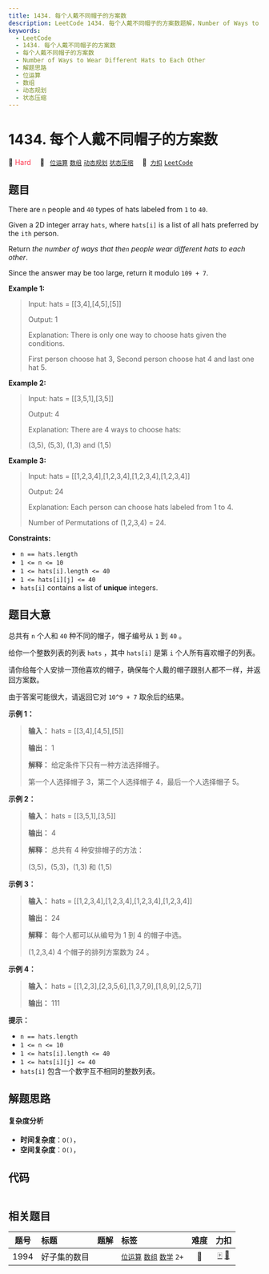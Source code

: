 ```yaml
---
title: 1434. 每个人戴不同帽子的方案数
description: LeetCode 1434. 每个人戴不同帽子的方案数题解，Number of Ways to Wear Different Hats to Each Other，包含解题思路、复杂度分析以及完整的 JavaScript 代码实现。
keywords:
  - LeetCode
  - 1434. 每个人戴不同帽子的方案数
  - 每个人戴不同帽子的方案数
  - Number of Ways to Wear Different Hats to Each Other
  - 解题思路
  - 位运算
  - 数组
  - 动态规划
  - 状态压缩
---
```


# 1434. 每个人戴不同帽子的方案数

🔴 <font color=#ff334b>Hard</font>&emsp; 🔖&ensp; [`位运算`](/tag/bit-manipulation.md) [`数组`](/tag/array.md) [`动态规划`](/tag/dynamic-programming.md) [`状态压缩`](/tag/bitmask.md)&emsp; 🔗&ensp;[`力扣`](https://leetcode.cn/problems/number-of-ways-to-wear-different-hats-to-each-other) [`LeetCode`](https://leetcode.com/problems/number-of-ways-to-wear-different-hats-to-each-other)

## 题目

There are `n` people and `40` types of hats labeled from `1` to `40`.

Given a 2D integer array `hats`, where `hats[i]` is a list of all hats
preferred by the `ith` person.

Return _the number of ways that the`n` people wear different hats to each
other_.

Since the answer may be too large, return it modulo `109 + 7`.



**Example 1:**

> Input: hats = [[3,4],[4,5],[5]]
> 
> Output: 1
> 
> Explanation: There is only one way to choose hats given the conditions. 
> 
> First person choose hat 3, Second person choose hat 4 and last one hat 5.

**Example 2:**

> Input: hats = [[3,5,1],[3,5]]
> 
> Output: 4
> 
> Explanation: There are 4 ways to choose hats:
> 
> (3,5), (5,3), (1,3) and (1,5)

**Example 3:**

> Input: hats = [[1,2,3,4],[1,2,3,4],[1,2,3,4],[1,2,3,4]]
> 
> Output: 24
> 
> Explanation: Each person can choose hats labeled from 1 to 4.
> 
> Number of Permutations of (1,2,3,4) = 24.

**Constraints:**

  * `n == hats.length`
  * `1 <= n <= 10`
  * `1 <= hats[i].length <= 40`
  * `1 <= hats[i][j] <= 40`
  * `hats[i]` contains a list of **unique** integers.


## 题目大意

总共有 `n` 个人和 `40` 种不同的帽子，帽子编号从 `1` 到 `40` 。

给你一个整数列表的列表 `hats` ，其中 `hats[i]` 是第 `i` 个人所有喜欢帽子的列表。

请你给每个人安排一顶他喜欢的帽子，确保每个人戴的帽子跟别人都不一样，并返回方案数。

由于答案可能很大，请返回它对 `10^9 + 7` 取余后的结果。



**示例 1：**

> 
> 
> 
> 
> 
> **输入：** hats = [[3,4],[4,5],[5]]
> 
> **输出：** 1
> 
> **解释：** 给定条件下只有一种方法选择帽子。
> 
> 第一个人选择帽子 3，第二个人选择帽子 4，最后一个人选择帽子 5。

**示例 2：**

> 
> 
> 
> 
> 
> **输入：** hats = [[3,5,1],[3,5]]
> 
> **输出：** 4
> 
> **解释：** 总共有 4 种安排帽子的方法：
> 
> (3,5)，(5,3)，(1,3) 和 (1,5)
> 
> 

**示例 3：**

> 
> 
> 
> 
> 
> **输入：** hats = [[1,2,3,4],[1,2,3,4],[1,2,3,4],[1,2,3,4]]
> 
> **输出：** 24
> 
> **解释：** 每个人都可以从编号为 1 到 4 的帽子中选。
> 
> (1,2,3,4) 4 个帽子的排列方案数为 24 。
> 
> 

**示例 4：**

> 
> 
> 
> 
> 
> **输入：** hats = [[1,2,3],[2,3,5,6],[1,3,7,9],[1,8,9],[2,5,7]]
> 
> **输出：** 111
> 
> 



**提示：**

  * `n == hats.length`
  * `1 <= n <= 10`
  * `1 <= hats[i].length <= 40`
  * `1 <= hats[i][j] <= 40`
  * `hats[i]` 包含一个数字互不相同的整数列表。


## 解题思路

#### 复杂度分析

- **时间复杂度**：`O()`，
- **空间复杂度**：`O()`，

## 代码

```javascript

```

## 相关题目

<!-- prettier-ignore -->
| 题号 | 标题 | 题解 | 标签 | 难度 | 力扣 |
| :------: | :------ | :------: | :------ | :------: | :------: |
| 1994 | 好子集的数目 |  |  [`位运算`](/tag/bit-manipulation.md) [`数组`](/tag/array.md) [`数学`](/tag/math.md) `2+` | 🔴 | [🀄️](https://leetcode.cn/problems/the-number-of-good-subsets) [🔗](https://leetcode.com/problems/the-number-of-good-subsets) |